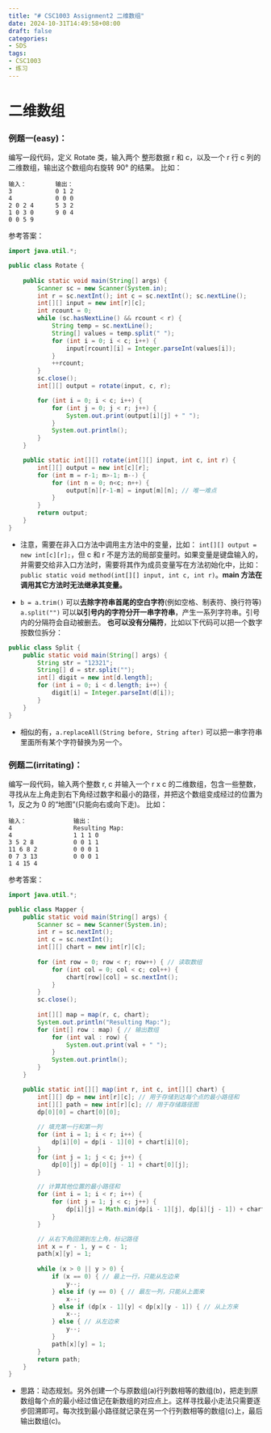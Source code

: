 ```yaml
---
title: "# CSC1003 Assignment2 二维数组"
date: 2024-10-31T14:49:58+08:00
draft: false
categories: 
- SDS
tags: 
- CSC1003
- 练习
---
```




# 二维数组



### 例题一(easy)：

编写一段代码，定义 Rotate 类，输入两个 整形数据 r 和 c，以及一个 r 行 c 列的二维数组，输出这个数组向右旋转 90° 的结果。
比如：
```shell
输入：        输出：
3            0 1 2
4            0 0 0
2 0 2 4      5 3 2
1 0 3 0      9 0 4
0 0 5 9
```


参考答案：
```java
import java.util.*;

public class Rotate {
	
	public static void main(String[] args) {
		Scanner sc = new Scanner(System.in);
		int r = sc.nextInt(); int c = sc.nextInt(); sc.nextLine();
		int[][] input = new int[r][c];
		int rcount = 0;
		while (sc.hasNextLine() && rcount < r) {
			String temp = sc.nextLine();
			String[] values = temp.split(" ");
			for (int i = 0; i < c; i++) {
				input[rcount][i] = Integer.parseInt(values[i]);
			}
			++rcount;
		}
		sc.close();
		int[][] output = rotate(input, c, r);

        for (int i = 0; i < c; i++) {
            for (int j = 0; j < r; j++) {
                System.out.print(output[i][j] + " ");
            }
            System.out.println();
        }
	}

	public static int[][] rotate(int[][] input, int c, int r) {
		int[][] output = new int[c][r];
		for (int m = r-1; m>-1; m--) {
			for (int n = 0; n<c; n++) {
				output[n][r-1-m] = input[m][n]; // 唯一难点
			}
		}
		return output;
	}
}
```

- 注意，需要在非入口方法中调用主方法中的变量，比如： `int[][] output = new int[c][r];`，但 c 和 r 不是方法的局部变量时。如果变量是键盘输入的，并需要交给非入口方法时，需要将其作为成员变量写在方法初始化中，比如： `public static void method(int[][] input, int c, int r)`。**main 方法在调用其它方法时无法继承其变量。**

- `b = a.trim()` 可以**去除字符串首尾的空白字符**(例如空格、制表符、换行符等)
  `a.split("")`  可以**以引号内的字符分开一串字符串**，产生一系列字符串。引号内的分隔符会自动被删去。
  **也可以没有分隔符**，比如以下代码可以把一个数字按数位拆分：
```java
public class Split {
    public static void main(String[] args) {
        String str = "12321";
        String[] d = str.split("");
        int[] digit = new int[d.length];
        for (int i = 0; i < d.length; i++) {
            digit[i] = Integer.parseInt(d[i]);
        }
    }
}
```

- 相似的有，`a.replaceAll(String before, String after)`  可以把一串字符串里面所有某个字符替换为另一个。



### 例题二(irritating)：

编写一段代码，输入两个整数 r, c 并输入一个 r x c 的二维数组，包含一些整数，寻找从左上角走到右下角经过数字和最小的路径，并把这个数组变成经过的位置为 1，反之为 0 的“地图”(只能向右或向下走)。
比如：
```shell
输入：             输出：
4                 Resulting Map:
4                 1 1 1 0
3 5 2 8           0 0 1 1
11 6 8 2          0 0 0 1
0 7 3 13          0 0 0 1
1 4 15 4
```


参考答案：
```java
import java.util.*;

public class Mapper {
    public static void main(String[] args) {
        Scanner sc = new Scanner(System.in);
        int r = sc.nextInt();
        int c = sc.nextInt();
        int[][] chart = new int[r][c];
        
        for (int row = 0; row < r; row++) { // 读取数组
            for (int col = 0; col < c; col++) {
                chart[row][col] = sc.nextInt();
            }
        }
        sc.close();
        
        int[][] map = map(r, c, chart);
        System.out.println("Resulting Map:");
        for (int[] row : map) { // 输出数组
            for (int val : row) {
                System.out.print(val + " ");
            }
            System.out.println();
        }
    }

    public static int[][] map(int r, int c, int[][] chart) {
        int[][] dp = new int[r][c]; // 用于存储到达每个点的最小路径和
        int[][] path = new int[r][c]; // 用于存储路径图
        dp[0][0] = chart[0][0];
        
        // 填充第一行和第一列
        for (int i = 1; i < r; i++) {
            dp[i][0] = dp[i - 1][0] + chart[i][0];
        }
        for (int j = 1; j < c; j++) {
            dp[0][j] = dp[0][j - 1] + chart[0][j];
        }

        // 计算其他位置的最小路径和
        for (int i = 1; i < r; i++) {
            for (int j = 1; j < c; j++) {
                dp[i][j] = Math.min(dp[i - 1][j], dp[i][j - 1]) + chart[i][j];
            }
        }

        // 从右下角回溯到左上角，标记路径
        int x = r - 1, y = c - 1;
        path[x][y] = 1;
        
        while (x > 0 || y > 0) {
            if (x == 0) { // 最上一行，只能从左边来
                y--;
            } else if (y == 0) { // 最左一列，只能从上面来
                x--;
            } else if (dp[x - 1][y] < dp[x][y - 1]) { // 从上方来
                x--;
            } else { // 从左边来
                y--;
            }
            path[x][y] = 1;
        }
        return path;
    }
}
```

- 思路：动态规划。另外创建一个与原数组(a)行列数相等的数组(b)，把走到原数组每个点的最小经过值记在新数组的对应点上。这样寻找最小走法只需要逐步回溯即可。每次找到最小路径就记录在另一个行列数相等的数组(c)上，最后输出数组(c)。
